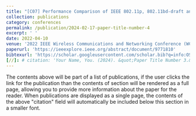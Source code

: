 ```yaml
---
title: "[C07] Performance Comparison of IEEE 802.11p, 802.11bd-draft and a Unique-Word-based PHY in Doubly-Dispersive Channels"
collection: publications
category: conferences
permalink: /publication/2024-02-17-paper-title-number-4
excerpt: ' '
date: 2022-04-10
venue: '2022 IEEE Wireless Communications and Networking Conference (WCNC)'
paperurl: 'https://ieeexplore.ieee.org/abstract/document/9771810'
bibtexurl: 'https://scholar.googleusercontent.com/scholar.bib?q=info:OSOy0ENzP-4J:scholar.google.com/&output=citation&scisdr=CgL1daADENKYq2gGbW0:AAZF9b8AAAAAaKsAdW3ARehRQpVeExYhhjD6iAg&scisig=AAZF9b8AAAAAaKsAdWazxsGP9sRzRO6wVszxd_g&scisf=4&ct=citation&cd=-1&hl=en&scfhb=1'
[//]: # citation: 'Your Name, You. (2024). &quot;Paper Title Number 3.&quot; <i>GitHub Journal of Bugs</i>. 1(3).'
---
```


The contents above will be part of a list of publications, if the user clicks the link for the publication than the contents of section will be rendered as a full page, allowing you to provide more information about the paper for the reader. When publications are displayed as a single page, the contents of the above "citation" field will automatically be included below this section in a smaller font.
